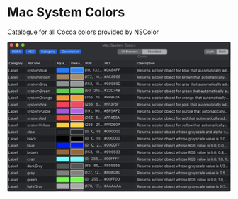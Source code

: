 # Mac System Colors
Catalogue for all Cocoa colors provided by NSColor

![Banner](/Others/banner.png)

